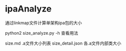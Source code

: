 # ipaAnalyze
通过linkmap文件计算单架构ipa包的大小

python2 size_analyze.py -h 查看用法

size.md .a文件大小列表
size_detail.json 各.a文件内部类大小
